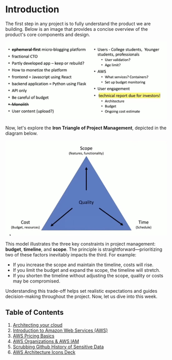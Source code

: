 # Introduction

The first step in any project is to fully understand the product we are building. Below is an image that provides a concise overview of the product's core components and design.

![Product Overview](./images/01.png)

Now, let's explore the **Iron Triangle of Project Management**, depicted in the diagram below.

![Iron Triangle of Project Management](./images/02.png)

This model illustrates the three key constraints in project management: **budget**, **timeline**, and **scope**. The principle is straightforward—prioritizing two of these factors inevitably impacts the third. For example:

- If you increase the scope and maintain the timeline, costs will rise.
- If you limit the budget and expand the scope, the timeline will stretch.
- If you shorten the timeline without adjusting the scope, quality or costs may be compromised.

Understanding this trade-off helps set realistic expectations and guides decision-making throughout the project. Now, let us dive into this week.

## Table of Contents

1. [Architecting your cloud](./architecting-your-cloud.md)
2. [Introduction to Amazon Web Services (AWS)](./aws-intro.md)
3. [AWS Pricing Basics](./pricing-basics.md)
4. [AWS Organizations & AWS IAM](./orgs-and-iam.md)
5. [Scrubbing Github History of Sensitive Data](./scrubbing_gh_secrets.md)
6. [AWS Architecture Icons Deck](./AWS-Architecture-Icons.pdf)
